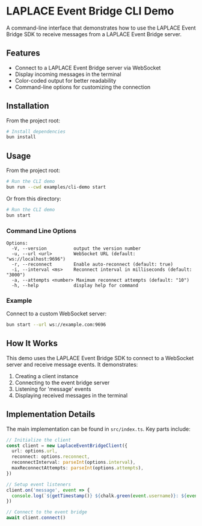 # LAPLACE Event Bridge CLI Demo

A command-line interface that demonstrates how to use the LAPLACE Event Bridge SDK to receive messages from a LAPLACE Event Bridge server.

## Features

- Connect to a LAPLACE Event Bridge server via WebSocket
- Display incoming messages in the terminal
- Color-coded output for better readability
- Command-line options for customizing the connection

## Installation

From the project root:

```bash
# Install dependencies
bun install
```

## Usage

From the project root:

```bash
# Run the CLI demo
bun run --cwd examples/cli-demo start
```

Or from this directory:

```bash
# Run the CLI demo
bun start
```

### Command Line Options

```
Options:
  -V, --version          output the version number
  -u, --url <url>        WebSocket URL (default: "ws://localhost:9696")
  -r, --reconnect        Enable auto-reconnect (default: true)
  -i, --interval <ms>    Reconnect interval in milliseconds (default: "3000")
  -a, --attempts <number> Maximum reconnect attempts (default: "10")
  -h, --help             display help for command
```

### Example

Connect to a custom WebSocket server:

```bash
bun start --url ws://example.com:9696
```

## How It Works

This demo uses the LAPLACE Event Bridge SDK to connect to a WebSocket server and receive message events. It demonstrates:

1. Creating a client instance
2. Connecting to the event bridge server
3. Listening for 'message' events
4. Displaying received messages in the terminal

## Implementation Details

The main implementation can be found in `src/index.ts`. Key parts include:

```typescript
// Initialize the client
const client = new LaplaceEventBridgeClient({
  url: options.url,
  reconnect: options.reconnect,
  reconnectInterval: parseInt(options.interval),
  maxReconnectAttempts: parseInt(options.attempts),
})

// Setup event listeners
client.on('message', event => {
  console.log(`${getTimestamp()} ${chalk.green(event.username)}: ${event.message}`)
})

// Connect to the event bridge
await client.connect()
```

